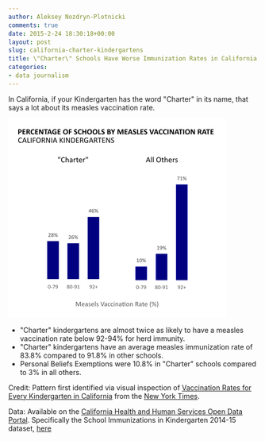 ```yaml
---
author: Aleksey Nozdryn-Plotnicki
comments: true
date: 2015-2-24 18:30:18+00:00
layout: post
slug: california-charter-kindergartens
title: \"Charter\" Schools Have Worse Immunization Rates in California
categories:
- data journalism
---
```


In California, if your Kindergarten has the word "Charter" in its name, that says a lot about its measles vaccination rate.

![](/images/Charter_Measels.png)

* "Charter" kindergartens are almost twice as likely to have a measles vaccination rate below 92-94% for herd immunity. 
* "Charter" kindergartens have an average measles immunization rate of 83.8% compared to 91.8% in other schools.
* Personal Beliefs Exemptions were 10.8% in "Charter" schools compared to 3% in all others.

Credit: Pattern first identified via visual inspection of [Vaccination Rates for Every Kindergarten in California](http://www.nytimes.com/interactive/2015/02/06/us/california-measles-vaccines-map.html?_r=0) from the [New York Times](http://www.nytimes.com/).

Data: Available on the [California Health and Human Services Open Data Portal](https://chhs.data.ca.gov). Specifically the School Immunizations in Kindergarten 2014-15 dataset, [here](https://cdph.data.ca.gov/Diseases-and-Conditions/School-Immunizations-In-Kindergarten-2014-2015/4y8p-xn54)
